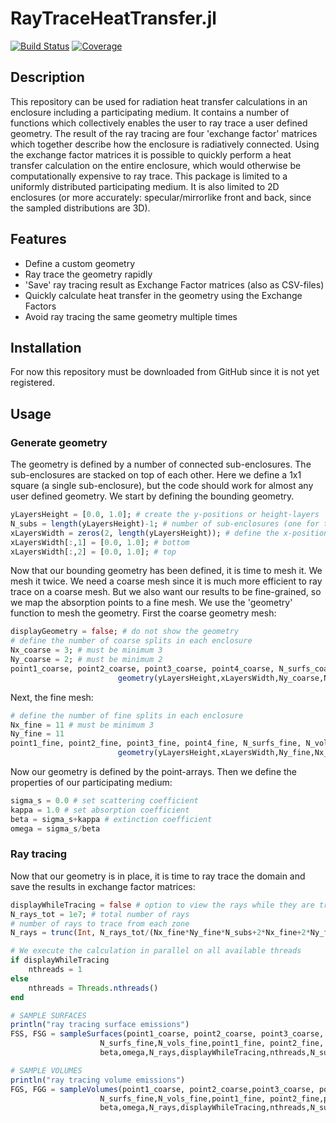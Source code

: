 # RayTraceHeatTransfer.jl

[![Build Status](https://travis-ci.com/NikoBiele/RayTraceHeatTransfer.jl.svg?branch=main)](https://travis-ci.com/NikoBiele/RayTraceHeatTransfer.jl)
[![Coverage](https://codecov.io/gh/NikoBiele/RayTraceHeatTransfer.jl/branch/main/graph/badge.svg)](https://codecov.io/gh/NikoBiele/RayTraceHeatTransfer.jl)

## Description

This repository can be used for radiation heat transfer calculations in an enclosure including a participating medium.
It contains a number of functions which collectively enables the user to ray trace a user defined geometry.
The result of the ray tracing are four 'exchange factor' matrices which together describe how the enclosure is radiatively connected.
Using the exchange factor matrices it is possible to quickly perform a heat transfer calculation on the entire enclosure, which would otherwise be computationally expensive to ray trace.
This package is limited to a uniformly distributed participating medium.
It is also limited to 2D enclosures (or more accurately: specular/mirrorlike front and back, since the sampled distributions are 3D).

## Features

- Define a custom geometry
- Ray trace the geometry rapidly
- 'Save' ray tracing result as Exchange Factor matrices (also as CSV-files)
- Quickly calculate heat transfer in the geometry using the Exchange Factors
- Avoid ray tracing the same geometry multiple times

## Installation

For now this repository must be downloaded from GitHub since it is not yet registered.

## Usage

### Generate geometry
The geometry is defined by a number of connected sub-enclosures.
The sub-enclosures are stacked on top of each other.
Here we define a 1x1 square (a single sub-enclosure), but the code should work for almost any user defined geometry.
We start by defining the bounding geometry.
```julia
yLayersHeight = [0.0, 1.0]; # create the y-positions or height-layers
N_subs = length(yLayersHeight)-1; # number of sub-enclosures (one for this example)
xLayersWidth = zeros(2, length(yLayersHeight)); # define the x-positions for each height layer
xLayersWidth[:,1] = [0.0, 1.0]; # bottom
xLayersWidth[:,2] = [0.0, 1.0]; # top
```
Now that our bounding geometry has been defined, it is time to mesh it. We mesh it twice. We need a coarse mesh since it is much more efficient to ray trace on a coarse mesh. But we also want our results to be fine-grained, so we map the absorption points to a fine mesh. We use the 'geometry' function to mesh the geometry. First the coarse geometry mesh:
```julia
displayGeometry = false; # do not show the geometry
# define the number of coarse splits in each enclosure
Nx_coarse = 3; # must be minimum 3
Ny_coarse = 2; # must be minimum 2
point1_coarse, point2_coarse, point3_coarse, point4_coarse, N_surfs_coarse, N_vols_coarse =
                        geometry(yLayersHeight,xLayersWidth,Ny_coarse,Nx_coarse,displayGeometry);
```
Next, the fine mesh:
```julia
# define the number of fine splits in each enclosure
Nx_fine = 11 # must be minimum 3
Ny_fine = 11
point1_fine, point2_fine, point3_fine, point4_fine, N_surfs_fine, N_vols_fine =
                        geometry(yLayersHeight,xLayersWidth,Ny_fine,Nx_fine,displayGeometry);
```
Now our geometry is defined by the point-arrays. Then we define the properties of our participating medium:
```julia
sigma_s = 0.0 # set scattering coefficient
kappa = 1.0 # set absorption coefficient
beta = sigma_s+kappa # extinction coefficient
omega = sigma_s/beta
```
### Ray tracing
Now that our geometry is in place, it is time to ray trace the domain and save the results in exchange factor matrices:
```julia
displayWhileTracing = false # option to view the rays while they are traced (warning: very demanding)
N_rays_tot = 1e7; # total number of rays
# number of rays to trace from each zone
N_rays = trunc(Int, N_rays_tot/(Nx_fine*Ny_fine*N_subs+2*Nx_fine+2*Ny_fine))

# We execute the calculation in parallel on all available threads
if displayWhileTracing
    nthreads = 1
else
    nthreads = Threads.nthreads()
end

# SAMPLE SURFACES
println("ray tracing surface emissions")
FSS, FSG = sampleSurfaces(point1_coarse, point2_coarse, point3_coarse, point4_coarse, Ny_coarse, Nx_coarse,
                    N_surfs_fine,N_vols_fine,point1_fine, point2_fine, point3_fine, point4_fine, Ny_fine, Nx_fine,
                    beta,omega,N_rays,displayWhileTracing,nthreads,N_subs);

# SAMPLE VOLUMES
println("ray tracing volume emissions")
FGS, FGG = sampleVolumes(point1_coarse, point2_coarse,point3_coarse, point4_coarse, Ny_coarse, Nx_coarse,
                    N_surfs_fine,N_vols_fine,point1_fine, point2_fine,point3_fine, point4_fine, Ny_fine, Nx_fine,
                    beta,omega,N_rays,displayWhileTracing,nthreads,N_subs);
```
